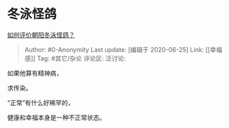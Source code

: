 # 冬泳怪鸽
[如何评价朝阳冬泳怪鸽？](https://www.zhihu.com/question/340024588/answer/1288975347)

> Author: #0-Anonymity
> Last update: [编辑于 2020-06-25]
> Link: [[幸福感]]
> Tag: #其它/杂论
> 评论区:
> 泛讨论:

如果他算有精神病，

求传染。

“正常”有什么好稀罕的，

健康和幸福本身是一种不正常状态。

